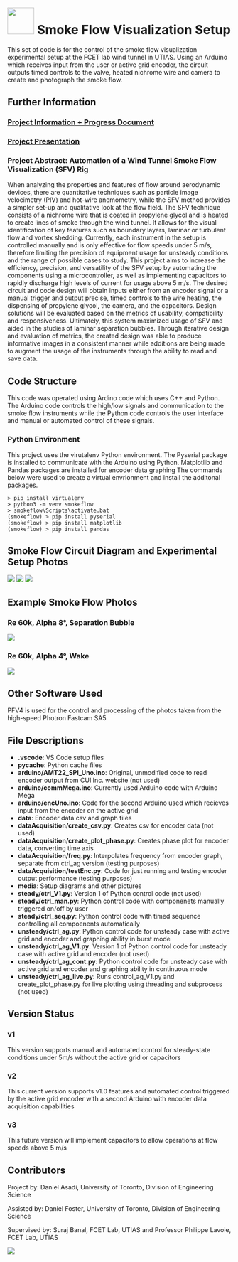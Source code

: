 # <img src= "media/FCET_Logo.png" height = "60"> Smoke Flow Visualization Setup
This set of code is for the control of the smoke flow visualization experimental setup at the FCET lab wind tunnel in UTIAS. 
Using an Arduino which receives input from the user or active grid encoder, the circuit outputs timed controls to the valve, heated nichrome wire and camera to create and photograph the smoke flow.

## Further Information
### [Project Information + Progress Document](https://docs.google.com/document/d/1TpjQxDYd5ZbAC--HKGrwxiYLXjzm-MVlI9GUeiGMbgY/edit?usp=sharing)
### [Project Presentation](https://docs.google.com/presentation/d/1Sq_wyhLVnCP48-y7gE646tIXf9qmjQ5rv_RyZEfXHPY/edit?usp=sharing)

### Project Abstract: Automation of a Wind Tunnel Smoke Flow Visualization (SFV) Rig
When analyzing the properties and features of flow around aerodynamic devices, there are quantitative techniques such as particle image velocimetry (PIV) and hot-wire anemometry, while the SFV method provides a simpler set-up and qualitative look at the flow field. The SFV technique consists of a nichrome wire that is coated in propylene glycol and is heated to create lines of smoke through the wind tunnel. It allows for the visual identification of key features such as boundary layers, laminar or turbulent flow and vortex shedding. Currently, each instrument in the setup is controlled manually and is only effective for flow speeds under 5 m/s, therefore limiting the precision of equipment usage for unsteady conditions and the range of possible cases to study. This project aims to increase the efficiency, precision, and versatility of the SFV setup by automating the components using a microcontroller, as well as implementing capacitors to rapidly discharge high levels of current for usage above 5 m/s. The desired circuit and code design will obtain inputs either from an encoder signal or a manual trigger and output precise, timed controls to the wire heating, the dispensing of propylene glycol, the camera, and the capacitors. Design solutions will be evaluated based on the metrics of usability, compatibility and responsiveness. Ultimately, this system maximized usage of SFV and aided in the studies of laminar separation bubbles. Through iterative design and evaluation of metrics, the created design was able to produce informative images in a consistent manner while additions are being made to augment the usage of the instruments through the ability to read and save data.

## Code Structure
This code was operated using Ardino code which uses C++ and Python. The Arduino code controls the high/low signals and communication to the smoke flow instruments while the Python code controls the user interface and manual or automated control of these signals.

### Python Environment
This project uses the virutalenv Python environment. The Pyserial package is installed to communicate with the Arduino using Python. Matplotlib and Pandas packages are installed for encoder data graphing The commands below were used to create a virtual envrionment and install the additonal packages.
```
> pip install virtualenv
> python3 -m venv smokeflow
> smokeflow\Scripts\activate.bat
(smokeflow) > pip install pyserial
(smokeflow) > pip install matplotlib
(smokeflow) > pip install pandas
```
## Smoke Flow Circuit Diagram and Experimental Setup Photos
<img src= "media/SmokeFlowCircuit.jpg">
<img src= "media/SetupPhoto1.jpg">
<img src= "media/SetupPhoto2.jpg">

## Example Smoke Flow Photos
### Re 60k, Alpha 8°, Separation Bubble
<img src= "media/Re60kAlpha8SepBubble.png">

### Re 60k, Alpha 4°, Wake
<img src= "media/Re60kAlpha4Wake.png">

## Other Software Used
PFV4 is used for the control and processing of the photos taken from the high-speed Photron Fastcam SA5

## File Descriptions
* **.vscode**: VS Code setup files
* **__pycache__**: Python cache files
* **arduino/AMT22_SPI_Uno.ino**: Original, unmodified code to read encoder output from CUI Inc. website (not used)
* **arduino/commMega.ino**: Currently used Arduino code with Arduino Mega
* **arduino/encUno.ino**: Code for the second Arduino used which recieves input from the encoder on the active grid
* **data**: Encoder data csv and graph files
* **dataAcquisition/create_csv.py**: Creates csv for encoder data (not used)
* **dataAcquisition/create_plot_phase.py**: Creates phase plot for encoder data, converting time axis
* **dataAcquisition/freq.py**: Interpolates frequency from encoder graph, separate from ctrl_ag version (testing purposes)
* **dataAcquisition/testEnc.py**: Code for just running and testing encoder output performance (testing purposes)
* **media**: Setup diagrams and other pictures
* **steady/ctrl_V1.py**: Version 1 of Python control code (not used)
* **steady/ctrl_man.py**: Python control code with componenets manually triggered on/off by user
* **steady/ctrl_seq.py**: Python control code with timed sequence controlling all compoenents automatically
* **unsteady/ctrl_ag.py**: Python control code for unsteady case with active grid and encoder and graphing ability in burst mode
* **unsteady/ctrl_ag_V1.py**: Version 1 of Python control code for unsteady case with active grid and encoder (not used)
* **unsteady/ctrl_ag_cont.py**: Python control code for unsteady case with active grid and encoder and graphing ability in continuous mode
* **unsteady/ctrl_ag_live.py**: Runs control_ag_V1.py and create_plot_phase.py for live plotting using threading and subprocess (not used)

## Version Status
### v1
This version supports manual and automated control for steady-state conditions under 5m/s without the active grid or capacitors
### v2
This current version supports v1.0 features and automated control triggered by the active grid encoder with a second Arduino with encoder data acquisition capabilities
### v3
This future version will implement capacitors to allow operations at flow speeds above 5 m/s

## Contributors
Project by: Daniel Asadi, University of Toronto, Division of Engineering Science

Assisted by: Daniel Foster, University of Toronto, Division of Engineering Science

Supervised by: Suraj Banal, FCET Lab, UTIAS and Professor Philippe Lavoie, FCET Lab, UTIAS

<img src= "media/UTIAS_FCET_Crest.jpg">
